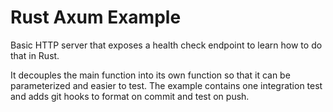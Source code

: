 # Rust Axum Example
Basic HTTP server that exposes a health check endpoint to learn how to do that in Rust. 

It decouples the main function into its own function so that it can be parameterized and easier to test. The example contains one integration test and adds git hooks to format on commit and test on push.